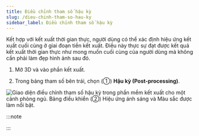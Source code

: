```yaml
---
title: Điều chỉnh tham số hậu kỳ
slug: /dieu-chinh-tham-so-hau-ky
sidebar_label: Điều chỉnh tham số hậu kỳ
---
```


Kết hợp với kết xuất thời gian thực, người dùng có thể xác định hiệu ứng kết xuất cuối cùng ở giai đoạn tiền kết xuất. Điều này thực sự đạt được kết quả kết xuất thời gian thực như mong muốn cuối cùng của người dùng mà không cần phải làm đẹp hình ảnh sau đó.

1. Mở 3D và vào phần kết xuất.

2. Trong bảng tham số bên trái, chọn (①) **Hậu kỳ (Post-processing)**.

![Giao diện điều chỉnh tham số hậu kỳ trong phần mềm kết xuất cho một cảnh phòng ngủ. Bảng điều khiển (②) Hiệu ứng ánh sáng và Màu sắc được làm nổi bật.](https://storage.googleapis.com/jegavn_kb/images/77aa1767-d07f-475b-8eed-115154443a3f.png)

:::note

:::
